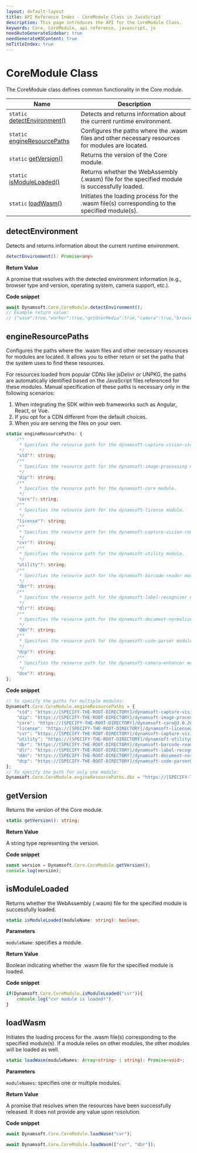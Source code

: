 ```yaml
---
layout: default-layout
title: API Reference Index - CoreModule Class in JavaScript
description: This page introduces the API for the CoreModule Class.
keywords: Core, CoreModule, api reference, javascript, js
needAutoGenerateSidebar: true
needGenerateH3Content: true
noTitleIndex: true
---
```

<!--v3.0.20--Updated on 11/23/2023-->

# CoreModule Class

The CoreModule class defines common functionality in the Core module.

| Name                                                 | Description                                                                                       |
| ---------------------------------------------------- | ------------------------------------------------------------------------------------------------- |
| `static` [detectEnvironment()](#detectenvironment)   | Detects and returns information about the current runtime environment.                            |
| `static` [engineResourcePaths](#engineresourcepaths) | Configures the paths where the .wasm files and other necessary resources for modules are located. |
| `static` [getVersion()](#getversion)                 | Returns the version of the Core module.                                                           |
| `static` [isModuleLoaded()](#ismoduleloaded)         | Returns whether the WebAssembly (.wasm) file for the specified module is successfully loaded.     |
| `static` [loadWasm()](#loadwasm)                     | Initiates the loading process for the .wasm file(s) corresponding to the specified module(s).     |

<!-- 
| `static` [onLog](#onlog)                             | Event triggered whenever a log message is ready to be dispatched.                           |
| `static` [disableLogging()](#disablelogging)         | Disables logging.                                                                           |
| `static` [enableLogging()](#enablelogging)           | Enables logging to print internal logs to the browser console for debugging.                | -->

## detectEnvironment

Detects and returns information about the current runtime environment.

```typescript
detectEnvironment(): Promise<any>
```

**Return Value**

A promise that resolves with the detected environment information (e.g., browser type and version, operating system, camera support, etc.).

**Code snippet**

```javascript
await Dynamsoft.Core.CoreModule.detectEnvironment();
// Example return value:
// {"wasm":true,"worker":true,"getUserMedia":true,"camera":true,"browser":"Edge","version":119,"OS":"Windows"}
```

## engineResourcePaths

Configures the paths where the .wasm files and other necessary resources for modules are located. It allows you to either return or set the paths that the system uses to find these resources.

For resources loaded from popular CDNs like jsDelivr or UNPKG, the paths are automatically identified based on the JavaScript files referenced for these modules. Manual specification of these paths is necessary only in the following scenarios:

1. When integrating the SDK within web frameworks such as Angular, React, or Vue.
2. If you opt for a CDN different from the default choices.
3. When you are serving the files on your own.

<!-- 
> Specifying only the "rootDirectory" configures all paths to align with this directory automatically. However, if you provide both "rootDirectory" and specific paths for individual modules, the specific module paths will override the root directory setting.
    /** NOT WORKING AS EXPECTED YET
     * Specifies the root directory in which all the modules are located
     */ 
    "rootDirectory"?: string;
    /** WILL BE RENAMED TO dlrData LATER
     * Specifies the resource path for the dynamsoft-capture-vision-dnn module.
     */ 
    "dcm"?: string;
    /** NOT AVAILABLE NOW
     * Specifies the resource path for the dynamsoft-capture-vision-dnn module.
     */ 
    "dnn"?: string;
-->
```typescript
static engineResourcePaths: {
    /**
     * Specifies the resource path for the dynamsoft-capture-vision-std module.
     */
    "std"?: string;
    /**
     * Specifies the resource path for the dynamsoft-image-processing module.
     */
    "dip"?: string;
    /**
     * Specifies the resource path for the dynamsoft-core module.
     */
    "core"?: string;
    /**
     * Specifies the resource path for the dynamsoft-license module.
     */
    "license"?: string;
    /**
     * Specifies the resource path for the dynamsoft-capture-vision-router module.
     */
    "cvr"?: string;
    /**
     * Specifies the resource path for the dynamsoft-utility module.
     */
    "utility"?: string;
    /**
     * Specifies the resource path for the dynamsoft-barcode-reader module.
     */
    "dbr"?: string;
    /**
     * Specifies the resource path for the dynamsoft-label-recognizer module.
     */
    "dlr"?: string;
    /**
     * Specifies the resource path for the dynamsoft-document-normalizer module.
     */
    "ddn"?: string;
    /**
     * Specifies the resource path for the dynamsoft-code-parser module.
     */
    "dcp"?: string;
    /**
     * Specifies the resource path for the dynamsoft-camera-enhancer module.
     */
    "dce"?: string;
};
```

**Code snippet**

```javascript
// To specify the paths for multiple modules:
Dynamsoft.Core.CoreModule.engineResourcePaths = {
    "std": "https://[SPECIFY-THE-ROOT-DIRECTORY]/dynamsoft-capture-vision-std@1.0.0/dist/",
    "dip": "https://[SPECIFY-THE-ROOT-DIRECTORY]/dynamsoft-image-processing@2.0.20/dist/",
    "core": "https://[SPECIFY-THE-ROOT-DIRECTORY]/dynamsoft-core@3.0.20/dist/",
    "license": "https://[SPECIFY-THE-ROOT-DIRECTORY]/dynamsoft-license@3.0.20/dist/",
    "cvr": "https://[SPECIFY-THE-ROOT-DIRECTORY]/dynamsoft-capture-vision-router@2.0.20/dist/",
    "utility": "https://[SPECIFY-THE-ROOT-DIRECTORY]/dynamsoft-utility@1.0.20/dist/",
    "dbr": "https://[SPECIFY-THE-ROOT-DIRECTORY]/dynamsoft-barcode-reader@10.0.20/dist/"
    "dlr": "https://[SPECIFY-THE-ROOT-DIRECTORY]/dynamsoft-label-recognizer@3.0.20/dist/",
    "ddn": "https://[SPECIFY-THE-ROOT-DIRECTORY]/dynamsoft-document-normalizer@2.0.20/dist/"
    "dcp": "https://[SPECIFY-THE-ROOT-DIRECTORY]/dynamsoft-code-parser@2.0.20/dist/"
};
// To specify the path for only one module:
Dynamsoft.Core.CoreModule.engineResourcePaths.dbr = "https://[SPECIFY-THE-ROOT-DIRECTORY]/dynamsoft-barcode-reader@10.0.20/dist/";
```

## getVersion

Returns the version of the Core module.

```typescript
static getVersion(): string;
```

**Return Value**

A string type representing the version.

**Code snippet**

```javascript
const version = Dynamsoft.Core.CoreModule.getVersion();
console.log(version);
```

## isModuleLoaded

Returns whether the WebAssembly (.wasm) file for the specified module is successfully loaded.

```typescript
static isModuleLoaded(moduleName: string): boolean;
```

**Parameters**

`moduleName`: specifies a module.

**Return Value**

Boolean indicating whether the .wasm file for the specified module is loaded.

**Code snippet**

```javascript
if(Dynamsoft.Core.CoreModule.isModuleLoaded("cvr")){
    console.log("cvr module is loaded!").
}
```

## loadWasm

Initiates the loading process for the .wasm file(s) corresponding to the specified module(s). If a module relies on other modules, the other modules will be loaded as well.

```typescript
static loadWasm(moduleNames: Array<string> | string): Promise<void>;
```

**Parameters**

`moduleNames`: specifies one or multiple modules.

**Return Value**

A promise that resolves when the resources have been successfully released. It does not provide any value upon resolution.

**Code snippet**

```javascript
await Dynamsoft.Core.CoreModule.loadWasm("cvr");
```

```javascript
await Dynamsoft.Core.CoreModule.loadWasm(["cvr", "dbr"]);
```

<!-- 
## onLog

Event triggered whenever a log message is ready to be dispatched.

```typescript
static onLog: (message:string) =>void;
```

**Parameters**

`message`: the log message ready to be dispatched.

**Code snippet**

```javascript
Dynamsoft.Core.CoreModule.onLog = console.log;
```

## disableLogging

Disables logging.

```typescript
static disableLogging(): void;
```

## enableLogging

Enables logging to print internal logs to the browser console for debugging.

```typescript
static enableLogging(): void;
``` -->
